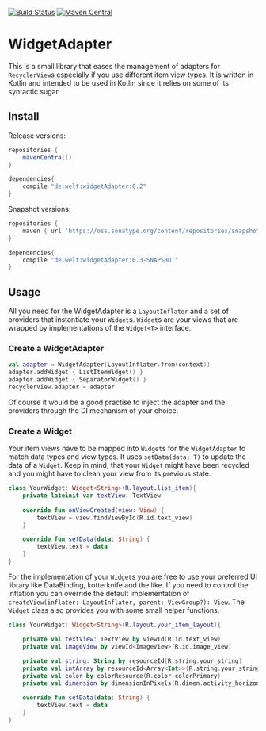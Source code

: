 [![Build Status](https://travis-ci.org/WeltN24/WidgetAdapter.svg?branch=master)](https://travis-ci.org/WeltN24/WidgetAdapter)
[![Maven Central](https://img.shields.io/maven-central/v/de.welt/widgetAdapter.svg)](http://search.maven.org/#search%7Cga%7C1%7Cg%3A%22de.welt%22%20AND%20a%3A%widgetAdapter%22)
# WidgetAdapter
This is a small library that eases the management of adapters for ```RecyclerView```s especially if you use different item view types. It is written in Kotlin and intended to be used in Kotlin since it relies on some of its syntactic sugar.
## Install
Release versions:

```groovy
repositories {
    mavenCentral()
}

dependencies{
    compile "de.welt:widgetAdapter:0.2"
}
```

Snapshot versions:

```groovy
repositories {
    maven { url 'https://oss.sonatype.org/content/repositories/snapshots' }
}

dependencies{
    compile "de.welt:widgetAdapter:0.3-SNAPSHOT"
}
```

## Usage
All you need for the WidgetAdapter is a ```LayoutInflater``` and a set of providers that instantiate your ```Widget```s. ```Widget```s are your views that are wrapped by implementations of the ```Widget<T>``` interface.
### Create a WidgetAdapter

```kotlin
val adapter = WidgetAdapter(LayoutInflater.from(context))
adapter.addWidget { ListItemWidget() }        
adapter.addWidget { SeparatorWidget() }        
recyclerView.adapter = adapter
```

Of course it would be a good practise to inject the adapter and the providers through the DI mechanism of your choice. 
### Create a Widget
Your item views have to be mapped into ```Widget```s for the ```WidgetAdapter``` to match data types and view types. It uses ```setData(data: T)``` to update the data of a ```Widget```. Keep in mind, that your ```Widget``` might have been recycled and you might have to clean your view from its previous state.

```kotlin
class YourWidget: Widget<String>(R.layout.list_item){
    private lateinit var textView: TextView
    
    override fun onViewCreated(view: View) {
        textView = view.findViewById(R.id.text_view)
    }

    override fun setData(data: String) {
        textView.text = data
    }
}
```

For the implementation of your ```Widget```s you are free to use your preferred UI library like DataBinding, kotterknife and the like. If you need to control the inflation you can override the default implementation of `createView(inflater: LayoutInflater, parent: ViewGroup?): View`. The `Widget` class also provides you with some small helper functions.

```kotlin
class YourWidget: Widget<String>(R.layout.your_item_layout){

    private val textView: TextView by viewId(R.id.text_view)
    private val imageView by viewId<ImageView>(R.id.image_view)
    
    private val string: String by resourceId(R.string.your_string)
    private val intArray by resourceId<Array<Int>>(R.string.your_string)
    private val color by colorResource(R.color.colorPrimary)
    private val dimension by dimensionInPixels(R.dimen.activity_horizontal_margin)

    override fun setData(data: String) {
        textView.text = data
    }
}
```
